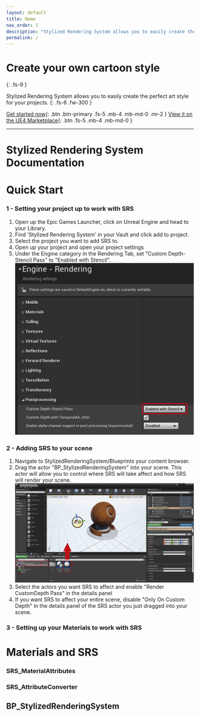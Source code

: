 ```yaml
---
layout: default
title: Home
nav_order: 1
description: "Stylized Rendering System allows you to easily create the perfect art style for your projects."
permalink: /
---
```


# Create your own cartoon style
{: .fs-9 }

Stylized Rendering System allows you to easily create the perfect art style for your projects.
{: .fs-6 .fw-300 }

[Get started now](#getting-started){: .btn .btn-primary .fs-5 .mb-4 .mb-md-0 .mr-2 } [View it on the UE4 Marketplace](https://unrealengine.com/marketplace/en-US/store){: .btn .fs-5 .mb-4 .mb-md-0 }

---
# Stylized Rendering System Documentation

# Quick Start

### 1 - Setting your project up to work with SRS

1. Open up the Epic Games Launcher, click on Unreal Engine and head to your Library.
2. Find 'Stylized Rendering System' in your Vault and click add to project.
3. Select the project you want to add SRS to.
4. Open up your project and open your project settings
5. Under the Engine category in the Rendering Tab, set "Custom Depth-Stencil Pass" to "Enabled with Stencil".
![Image](assets/setting_up_stencil.png)

### 2 - Adding SRS to your scene

1. Navigate to StylizedRenderingSystem/Blueprints your content browser.
2. Drag the actor "BP_StylizedRenderingSystem" into your scene. This actor will allow you to control where SRS will take affect and how SRS will render your scene. ![Image](assets/adding_srs.png)
3. Select the actors you want SRS to affect and enable "Render CustomDepth Pass" in the details panel
4. If you want SRS to affect your entire scene, disable "Only On Custom Depth" in the details panel of the SRS actor you just dragged into your scene. 

### 3 - Setting up your Materials to work with SRS

# Materials and SRS

### SRS_MaterialAttributes

### SRS_AttributeConverter


## BP_StylizedRenderingSystem

